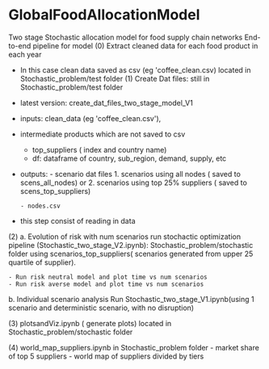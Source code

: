 # GlobalFoodAllocationModel
Two stage Stochastic allocation model for food supply chain networks
End-to-end pipeline for model
(0) Extract cleaned data for each food product in each year 
   - In this case clean data saved as csv (eg 'coffee_clean.csv)   located in Stochastic_problem/test folder
(1) Create Dat files: still in Stochastic_problem/test folder
   - latest version: create_dat_files_two_stage_model_V1
   - inputs: clean_data (eg 'coffee_clean.csv'), 
   - intermediate products which are not saved to csv
        - top_suppliers ( index and country name)
        - df: dataframe of country, sub_region, demand, supply,  etc
   - outputs:
         - scenario dat files
            1. scenarios using all nodes ( saved to scens_all_nodes)
            or 2. scenarios using top 25% suppliers  ( saved to scens_top_suppliers)
        
         - nodes.csv
   
   - this step consist of reading in data
   
(2) a.  Evolution of risk with num scenarios
run stochactic optimization pipeline (Stochastic_two_stage_V2.ipynb): Stochastic_problem/stochastic folder using scenarios_top_suppliers( scenarios generated from upper 25 quartile of supplier). 

    - Run risk neutral model and plot time vs num scenarios
    - Run risk averse model and plot time vs num scenarios
b. Individual scenario analysis
Run Stochastic_two_stage_V1.ipynb(using 1 scenario and deterministic scenario, with no disruption)

    
(3) plotsandViz.ipynb ( generate plots)  located in Stochastic_problem/stochastic folder


(4) world_map_suppliers.ipynb in  Stochastic_problem folder
     - market share of top 5 suppliers
     - world map of suppliers divided by tiers
